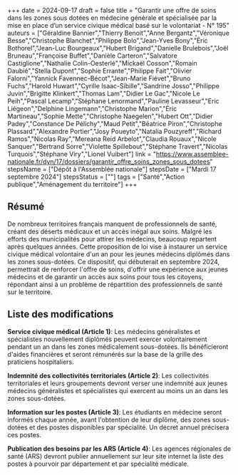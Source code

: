 +++
date = 2024-09-17
draft = false
title = "Garantir une offre de soins dans les zones sous dotées en médecine générale et spécialisée par la mise en place d’un service civique médical basé sur le volontariat - N° 195"
auteurs = ["Géraldine Bannier","Thierry Benoit","Anne Bergantz","Véronique Besse","Christophe Blanchet","Philippe Bolo","Jean-Yves Bony","Éric Bothorel","Jean-Luc Bourgeaux","Hubert Brigand","Danielle Brulebois","Joël Bruneau","Françoise Buffet","Danièle Carteron","Salvatore Castiglione","Nathalie Colin-Oesterlé","Mickaël Cosson","Romain Daubié","Stella Dupont","Sophie Errante","Philippe Fait","Olivier Falorni","Yannick Favennec-Bécot","Jean-Marie Fiévet","Bruno Fuchs","Harold Huwart","Cyrille Isaac-Sibille","Sandrine Josso","Philippe Juvin","Brigitte Klinkert","Thomas Lam","Didier Le Gac","Nicole Le Peih","Pascal Lecamp","Stéphane Lenormand","Pauline Levasseur","Eric Liégeon","Delphine Lingemann","Christophe Marion","Éric Martineau","Sophie Mette","Christophe Naegelen","Hubert Ott","Didier Padey","Constance De Pélichy","Maud Petit","Béatrice Piron","Christophe Plassard","Alexandre Portier","Josy Poueyto","Natalia Pouzyreff","Richard Ramos","Nicolas Ray","Mereana Reid Arbelot","Claudia Rouaux","Nicole Sanquer","Bertrand Sorre","Violette Spillebout","Stéphane Travert","Nicolas Turquois","Stéphane Viry","Lionel Vuibert"]
link = "https://www.assemblee-nationale.fr/dyn/17/dossiers/garantir_offre_soins_zones_sous_dotees"
stepsName = ["Dépôt à l'Assemblée nationale"]
stepsDate = ["Mardi 17 septembre 2024"]
stepsStatus = [""]
tags = ["Santé","Action publique","Aménagement du territoire"]
+++

## Résumé

De nombreux territoires français manquent de professionnels de santé, créant des déserts médicaux et un accès inégal aux soins. Malgré les efforts des municipalités pour attirer les médecins, beaucoup repartent après quelques années. Cette proposition de loi vise à instaurer un service civique médical volontaire d'un an pour les jeunes médecins diplômés dans les zones sous-dotées. Ce dispositif, qui débuterait en septembre 2024, permettrait de renforcer l'offre de soins, d'offrir une expérience aux jeunes médecins et de garantir un accès aux soins pour tous les citoyens, répondant ainsi à un problème de répartition des professionnels de santé sur le territoire.

## Liste des modifications

**Service civique médical (Article 1)**: Les médecins généralistes et spécialistes nouvellement diplômés peuvent exercer volontairement pendant un an dans les zones médicalement sous-dotées. Ils bénéficieront d'aides financières et seront rémunérés sur la base de la grille des praticiens hospitaliers.

**Indemnité des collectivités territoriales (Article 2)**: Les collectivités territoriales et leurs groupements devront verser une indemnité aux jeunes médecins généralistes et spécialistes qui exercent au moins un an dans les zones sous-dotées.

**Information sur les postes (Article 3)**: Les étudiants en médecine seront informés chaque année, avant l'obtention de leur diplôme, des zones sous-dotées et des postes disponibles par spécialité. Un décret annuel précisera ces postes.

**Publication des besoins par les ARS (Article 4)**: Les agences régionales de santé (ARS) devront publier annuellement sur leur site internet la liste des postes à pourvoir par département et par spécialité médicale.
